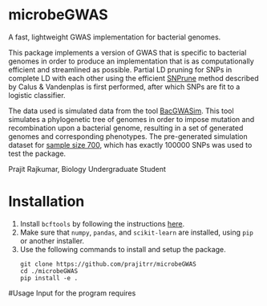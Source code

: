 # microbeGWAS
A fast, lightweight GWAS implementation for bacterial genomes.

This package implements a version of GWAS that is specific to bacterial genomes in order to produce an implementation that is as computationally efficient and streamlined as possible. Partial LD pruning for SNPs in complete LD with each other using the efficient [SNPrune](https://gsejournal.biomedcentral.com/articles/10.1186/s12711-018-0404-z) method described by Calus & Vandenplas is first performed, after which SNPs are fit to a logistic classifier. 

The data used is simulated data from the tool [BacGWASim](https://www.microbiologyresearch.org/content/journal/mgen/10.1099/mgen.0.000337). This tool simulates a phylogenetic tree of genomes in order to impose mutation and recombination upon a bacterial genome, resulting in a set of generated genomes and corresponding phenotypes. The pre-generated simulation dataset for [sample size 700](https://figshare.com/articles/bacterial_GWAS_benchmark_simulations_Sample_size_700/9956426), which has exactly 100000 SNPs was used to test the package.

Prajit Rajkumar, Biology Undergraduate Student

# Installation 
1. Install `bcftools` by following the instructions [here](https://www.htslib.org/download/).
2. Make sure that `numpy`, `pandas`, and `scikit-learn` are installed, using `pip` or another installer.
3. Use the following commands to install and setup the package.
   ```
   git clone https://github.com/prajitrr/microbeGWAS
   cd ./microbeGWAS
   pip install -e .
   ```

#Usage
Input for the program requires 
